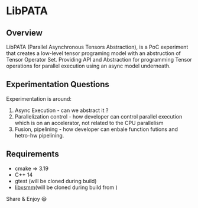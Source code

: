 # LibPATA

## Overview
LibPATA (Parallel Asynchronous Tensors Abstraction), is a PoC experiment that creates a low-level tensor programing model with an abstruction of Tensor Operator Set. Providing API and Abstraction for programming Tensor operations for parallel execution using an async model underneath.

## Experimentation Questions
Experimentation is around:
1. Async Execution - can we abstract it ?
2. Parallelization control - how developer can control parallel execution which is on an accelerator, not related to the CPU parallelism
3. Fusion, pipelining - how developer can enbale function futions and hetro-hw pipelining.

## Requirements 

- cmake => 3.19
- C++ 14 
- gtest (will be cloned during build)
- [libxsmm](https://github.com/hfp/libxsmm.git)(will be cloned during build from )

Share & Enjoy :smiley:


